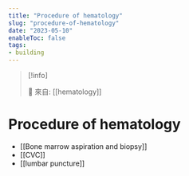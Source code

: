 ```yaml
---
title: "Procedure of hematology"
slug: "procedure-of-hematology"
date: "2023-05-10"
enableToc: false
tags:
- building
---
```


> [!info]
>
> 🌱 來自: [[hematology]]

# Procedure of hematology

- [[Bone marrow aspiration and biopsy]]
- [[CVC]]
- [[lumbar puncture]]
